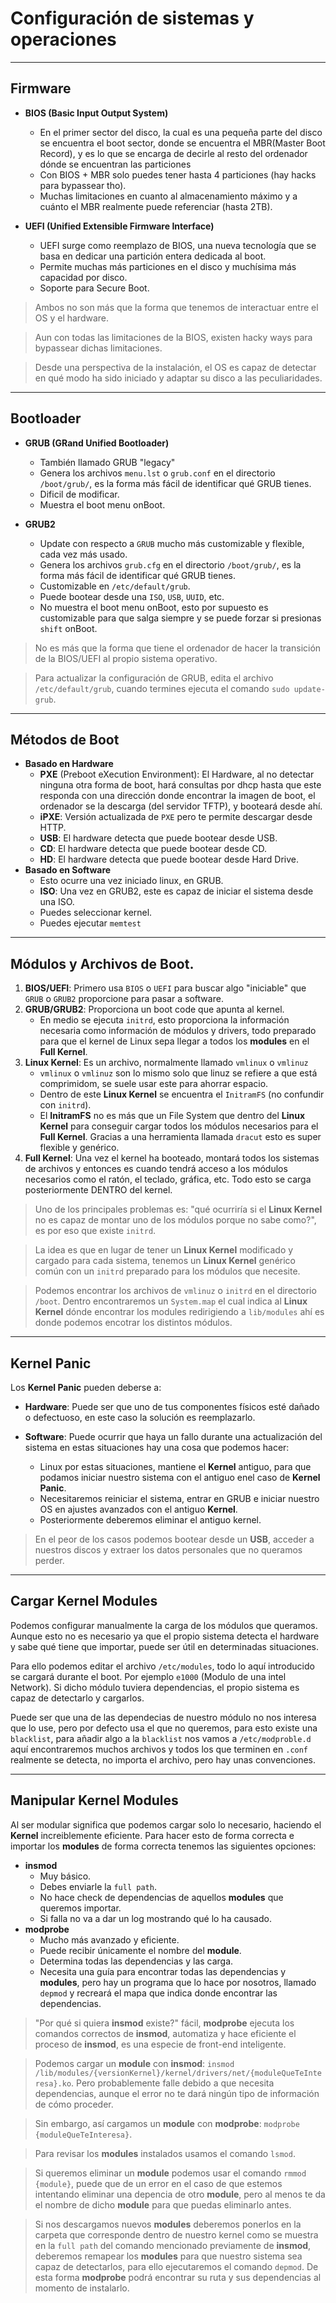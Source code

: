 # Configuración de sistemas y operaciones

---

## Firmware

- **BIOS (Basic Input Output System)**
    - En el primer sector del disco, la cual es una pequeña parte del disco se encuentra el boot sector, donde se encuentra el MBR(Master Boot Record), y es lo que se encarga de decirle al resto del ordenador dónde se encuentran las particiones
    - Con BIOS + MBR solo puedes tener hasta 4 particiones (hay hacks para bypassear tho).
    - Muchas limitaciones en cuanto al almacenamiento máximo y a cuánto el MBR realmente puede referenciar (hasta 2TB).

- **UEFI (Unified Extensible Firmware Interface)**
    - UEFI surge como reemplazo de BIOS, una nueva tecnología que se basa en dedicar una partición entera dedicada al boot.
    - Permite muchas más particiones en el disco y muchísima más capacidad por disco.
    - Soporte para Secure Boot.

> Ambos no son más que la forma que tenemos de interactuar entre el OS y el hardware.

> Aun con todas las limitaciones de la BIOS, existen hacky ways para bypassear dichas limitaciones.

> Desde una perspectiva de la instalación, el OS es capaz de detectar en qué modo ha sido iniciado y adaptar su disco a las peculiaridades.

---

## Bootloader

- **GRUB (GRand Unified Bootloader)**
    - También llamado GRUB "legacy"
    - Genera los archivos `menu.lst` o `grub.conf` en el directorio `/boot/grub/`, es la forma más fácil de identificar qué GRUB tienes.
    - Dificil de modificar.
    - Muestra el boot menu onBoot.

- **GRUB2**
    - Update con respecto a `GRUB` mucho más customizable y flexible, cada vez más usado.
    - Genera los archivos `grub.cfg` en el directorio `/boot/grub/`, es la forma más fácil de identificar qué GRUB tienes.
    - Customizable en `/etc/default/grub`.
    - Puede bootear desde una `ISO`, `USB`, `UUID`, etc.
    - No muestra el boot menu onBoot, esto por supuesto es customizable para que salga siempre y se puede forzar si presionas `shift` onBoot.

> No es más que la forma que tiene el ordenador de hacer la transición de la BIOS/UEFI al propio sistema operativo.

> Para actualizar la configuración de GRUB, edita el archivo `/etc/default/grub`, cuando termines ejecuta el comando `sudo update-grub`.

---

## Métodos de Boot

- **Basado en Hardware**
    - **PXE** (Preboot eXecution Environment): El Hardware, al no detectar ninguna otra forma de boot, hará consultas por dhcp hasta que este responda con una dirección donde encontrar la imagen de boot, el ordenador se la descarga (del servidor TFTP), y booteará desde ahí.
    - **iPXE**: Versión actualizada de `PXE` pero te permite descargar desde HTTP.
    - **USB**: El hardware detecta que puede bootear desde USB.
    - **CD**: El hardware detecta que puede bootear desde CD.
    - **HD**: El hardware detecta que puede bootear desde Hard Drive.
- **Basado en Software**
    - Esto ocurre una vez iniciado linux, en GRUB.
    - **ISO**: Una vez en GRUB2, este es capaz de iniciar el sistema desde una ISO.
    - Puedes seleccionar kernel.
    - Puedes ejecutar `memtest`

---

## Módulos y Archivos de Boot.

1. **BIOS/UEFI**: Primero usa `BIOS` o `UEFI` para buscar algo "iniciable" que `GRUB` o `GRUB2` proporcione para pasar a software.
2. **GRUB/GRUB2**: Proporciona un boot code que apunta al kernel.
    - En medio se ejecuta `initrd`, esto proporciona la información necesaria como información de módulos y drivers, todo preparado para que el kernel de Linux sepa llegar a todos los **modules** en el **Full Kernel**.
3. **Linux Kernel**: Es un archivo, normalmente llamado `vmlinux` o `vmlinuz`
    - `vmlinux` o `vmlinuz` son lo mismo solo que linuz se refiere a que está comprimidom, se suele usar este para ahorrar espacio.
    - Dentro de este **Linux Kernel** se encuentra el `InitramFS` (no confundir con `initrd`).
    - El **InitramFS** no es más que un File System que dentro del **Linux Kernel** para conseguir cargar todos los módulos necesarios para el **Full Kernel**. Gracias a una herramienta llamada `dracut` esto es super flexible y genérico.
4. **Full Kernel**: Una vez el kernel ha booteado, montará todos los sistemas de archivos y entonces es cuando tendrá acceso a los módulos necesarios como el ratón, el teclado, gráfica, etc. Todo esto se carga posteriormente DENTRO del kernel.

> Uno de los principales problemas es: "qué ocurriría si el **Linux Kernel** no es capaz de montar uno de los módulos porque no sabe como?", es por eso que existe `initrd`.

> La idea es que en lugar de tener un **Linux Kernel** modificado y cargado para cada sistema, tenemos un **Linux Kernel** genérico común con un `initrd` preparado para los módulos que necesite.

> Podemos encontrar los archivos de `vmlinuz` o `initrd` en el directorio `/boot`. Dentro encontraremos un `System.map` el cual indica al **Linux Kernel** dónde encontrar los modules redirigiendo a `lib/modules` ahí es donde podemos encotrar los distintos módulos.

---

## Kernel Panic

Los **Kernel Panic** pueden deberse a:

- **Hardware**: Puede ser que uno de tus componentes físicos esté dañado o defectuoso, en este caso la solución es reemplazarlo.

- **Software**: Puede ocurrir que haya un fallo durante una actualización del sistema en estas situaciones hay una cosa que podemos hacer:
    - Linux por estas situaciones, mantiene el **Kernel** antiguo, para que podamos iniciar nuestro sistema con el antiguo enel caso de **Kernel Panic**.
    - Necesitaremos reiniciar el sistema, entrar en GRUB e iniciar nuestro OS en ajustes avanzados con el antiguo **Kernel**.
    - Posteriormente deberemos eliminar el antiguo kernel.

> En el peor de los casos podemos bootear desde un **USB**, acceder a nuestros discos y extraer los datos personales que no queramos perder.

---

## Cargar Kernel Modules

Podemos configurar manualmente la carga de los módulos que queramos. Aunque esto no es necesario ya que el propio sistema detecta el hardware y sabe qué tiene que importar, puede ser útil en determinadas situaciones.

Para ello podemos editar el archivo `/etc/modules`, todo lo aquí introducido se cargará durante el boot. Por ejemplo `e1000` (Modulo de una intel Network). Si dicho módulo tuviera dependencias, el propio sistema es capaz de detectarlo y cargarlos.

Puede ser que una de las dependecias de nuestro módulo no nos interesa que lo use, pero por defecto usa el que no queremos, para esto existe una `blacklist`, para añadir algo a la `blacklist` nos vamos a `/etc/modproble.d` aquí encontraremos muchos archivos y todos los que terminen en `.conf` realmente se detecta, no importa el archivo, pero hay unas convenciones.

---

## Manipular Kernel Modules

Al ser modular significa que podemos cargar solo lo necesario, haciendo el **Kernel** increiblemente eficiente. Para hacer esto de forma correcta e importar los **modules** de forma correcta tenemos las siguientes opciones:

- **insmod**
    - Muy básico.
    - Debes enviarle la `full path`.
    - No hace check de dependencias de aquellos **modules** que queremos importar.
    - Si falla no va a dar un log mostrando qué lo ha causado.
- **modprobe**
    - Mucho más avanzado y eficiente.
    - Puede recibir únicamente el nombre del **module**.
    - Determina todas las dependencias y las carga.
    - Necesita una guía para encontrar todas las dependencias y **modules**, pero hay un programa que lo hace por nosotros, llamado `depmod` y recreará el mapa que indica donde encontrar las dependencias.

> "Por qué si quiera **insmod** existe?" fácil, **modprobe** ejecuta los comandos correctos de **insmod**, automatiza y hace eficiente el proceso de **insmod**, es una especie de front-end inteligente.

> Podemos cargar un **module** con **insmod**: `insmod /lib/modules/{versionKernel}/kernel/drivers/net/{moduleQueTeInteresa}.ko`. Pero probablemente falle debido a que necesita dependencias, aunque el error no te dará ningún tipo de información de cómo proceder.

> Sin embargo, así cargamos un **module** con **modprobe**: `modprobe {moduleQueTeInteresa}`.

> Para revisar los **modules** instalados usamos el comando `lsmod`.

> Si queremos eliminar un **module** podemos usar el comando `rmmod {module}`, puede que de un error en el caso de que estemos intentando eliminar una depencia de otro **module**, pero al menos te da el nombre de dicho **module** para que puedas eliminarlo antes.

> Si nos descargamos nuevos **modules** deberemos ponerlos en la carpeta que corresponde dentro de nuestro kernel como se muestra en la `full path` del comando mencionado previamente de **insmod**, deberemos remapear los **modules** para que nuestro sistema sea capaz de detectarlos, para ello ejecutaremos el comando `depmod`. De esta forma **modprobe** podrá encontrar su ruta y sus dependencias al momento de instalarlo.